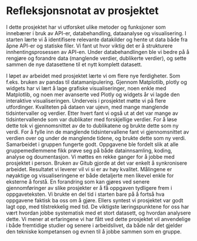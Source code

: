 # Refleksjonsnotat av prosjektet

I dette prosjektet har vi utforsket ulike metoder og funksjoner som innebærer i bruk av API-er, databehandling, dataanalyse og visualisering. I starten lærte vi å identifisere relevante datakilder og hente ut data både fra åpne API-er og statiske filer. Vi fant ut hvor viktig det er å strukturere innhentingsprosessen av API-en. 
Under databehandlingen ble vi bedre på å rengjøre og forandre data (manglende verdier, dublikerte verdier), og sette sammen de nye datasettene til et nytt komplett datasett. 

I løpet av arbeidet med prosjektet lærte vi om flere nye ferdigheter. Som f.eks. bruken av pandas til datamanipulering. Gjennom Matplotlib, plotly og widgets har vi lært å lage grafiske visualiseringer, noen enkle med Matplotlib, og noen mer avanserte ved Plotly og widgets år vi lagde den interaktive visualiseringen. 
Underveis i prosjektet møtte vi på flere utfordinger. Kvaliteten på dataen var ujevn, med mange manglende tidsintervaller og verdier. Etter hvert fant vi også ut at det var mange av tidsintervallende som var dublikater med forskjellige verdier. For å løse dette tok vi gjennomsnittet av de to dublikatene og brukte dette som ny verdi. For å fylle inn de manglende tidsintervallene fant vi gjennomsnittet av verdien over og under de manglende tidene, og brukte dette som ny verdi.
Samarbeidet i gruppen fungerte godt. Oppgavene ble fordelt slik at alle gruppemedlemmene fikk prøve seg på både datainnsamling, koding, analyse og doumentasjon. Vi møttes en rekke ganger for å jobbe med prosjektet i person. Bruken av Gitub gjorde at det var enkelt å synkronisere arbeidet. Resultatet vi leverer vil vi si er av høy kvalitet. Målingene er nøyaktige og visualiseringene er både detaljerte men likevel enkle for eksterne å forstå. 
En forandring som kan gjøres ved senere gjennomføringer av slike prosjekter er å få oppgaven tydligere frem i oppgaveteksten. Vi brukte en del tid i starten bare på å fortså hva oppgavene faktisk ba oss om å gjøre. Ellers syntest vi prosjektet var godt lagt opp, med tilstrekkelig med tid. De viktigste læringspunktene for oss har vært hvordan jobbe systematisk med et stort datasett, og hvordan analysere dette. Vi mener at erfaringene vi har fått ved dette prosjektet vil anvendelige i både fremtidige studier og senere i arbeidslivet, da både når det gjelder den tekniske kompetansen og evnen til å jobbe sammen som en gruppe.
